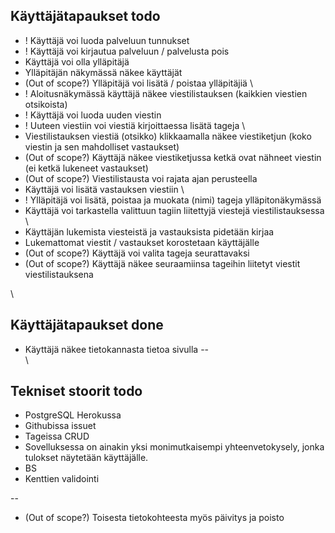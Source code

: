 ## Käyttäjätapaukset todo
  * ! Käyttäjä voi luoda palveluun tunnukset
  * ! Käyttäjä voi kirjautua palveluun / palvelusta pois
  * Käyttäjä voi olla ylläpitäjä
  * Ylläpitäjän näkymässä näkee käyttäjät
  * (Out of scope?) Ylläpitäjä voi lisätä / poistaa ylläpitäjiä
\
  * ! Aloitusnäkymässä käyttäjä näkee viestilistauksen (kaikkien viestien otsikoista)
  * ! Käyttäjä voi luoda uuden viestin
  * ! Uuteen viestiin voi viestiä kirjoittaessa lisätä tageja
\
  * Viestilistauksen viestiä (otsikko) klikkaamalla näkee viestiketjun (koko viestin ja sen mahdolliset vastaukset)
  * (Out of scope?) Käyttäjä näkee viestiketjussa ketkä ovat nähneet viestin (ei ketkä lukeneet vastaukset)
  * (Out of scope?) Viestilistausta voi rajata ajan perusteella
  * Käyttäjä voi lisätä vastauksen viestiin
\
  * ! Ylläpitäjä voi lisätä, poistaa ja muokata (nimi) tageja ylläpitonäkymässä
  * Käyttäjä voi tarkastella valittuun tagiin liitettyjä viestejä viestilistauksessa
\
  * Käyttäjän lukemista viesteistä ja vastauksista pidetään kirjaa
  * Lukemattomat viestit / vastaukset korostetaan käyttäjälle
  * (Out of scope?) Käyttäjä voi valita tageja seurattavaksi
  * (Out of scope?) Käyttäjä näkee seuraamiinsa tageihin liitetyt viestit viestilistauksena
  
\
## Käyttäjätapaukset done
  * Käyttäjä näkee tietokannasta tietoa sivulla
--
\
\
## Tekniset stoorit todo
  * PostgreSQL Herokussa
  * Githubissa issuet
  * Tageissa CRUD
  * Sovelluksessa on ainakin yksi monimutkaisempi yhteenvetokysely, jonka tulokset näytetään käyttäjälle.
  * BS
  * Kenttien validointi

  --

  * (Out of scope?) Toisesta tietokohteesta myös päivitys ja poisto